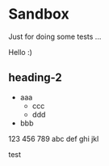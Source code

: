 # Sandbox
Just for doing some tests ...

Hello :)


## heading-2
- aaa
  - ccc
  - ddd
- bbb

123 456 789
abc def ghi jkl


test
